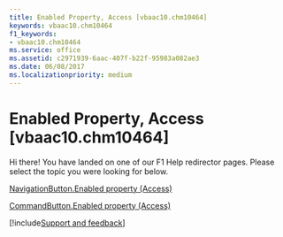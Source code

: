 ```yaml
---
title: Enabled Property, Access [vbaac10.chm10464]
keywords: vbaac10.chm10464
f1_keywords:
- vbaac10.chm10464
ms.service: office
ms.assetid: c2971939-6aac-407f-b22f-95983a082ae3
ms.date: 06/08/2017
ms.localizationpriority: medium
---
```



# Enabled Property, Access [vbaac10.chm10464]

Hi there! You have landed on one of our F1 Help redirector pages. Please select the topic you were looking for below.

[NavigationButton.Enabled property (Access)](https://msdn.microsoft.com/library/00390d23-3088-8f92-db02-902c23ef207c%28Office.15%29.aspx)

[CommandButton.Enabled property (Access)](https://msdn.microsoft.com/library/c48d979d-3320-d8ab-1019-c5d1bf60e01d%28Office.15%29.aspx)

[!include[Support and feedback](~/includes/feedback-boilerplate.md)]